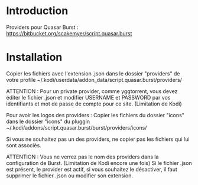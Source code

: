 Introduction
===================
Providers pour Quasar Burst :
https://bitbucket.org/scakemyer/script.quasar.burst

Installation
===================
Copier les fichiers avec l'extension .json dans le dossier "providers" de votre profile 
~/.kodi/userdata/addon_data/script.quasar.burst/providers/

ATTENTION : Pour un private provider, comme yggtorrent, vous devez éditer le fichier .json et modifier USERNAME et PASSWORD par vos identifiants et mot de passe de compte pour ce site. (Limitation de Kodi)

Pour avoir les logos des providers :
Copier les fichiers du dossier "icons" dans le dossier "icons" du pluggin 
~/.kodi/addons/script.quasar.burst/burst/providers/icons/

Si vous ne souhaitez pas un des providers, ne copier pas les fichiers qui lui sont associés.

ATTENTION : Vous ne verrez pas le nom des providers dans la configuration de Burst. (Limitation de Kodi encore une fois)
Si le fichier .json est présent, le provider est actif, si vous souhaitez le désactiver, il faut supprimer le fichier .json ou modifier son extension.